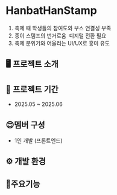 # HanbatHanStamp
<ol>
  <li>축제 때 학생들의 참여도와 부스 연결성 부족</li>
  <li>종이 스탬프의 번거로움  디지털 전환 필요</li>
  <li>축제 분위기와 어울리는 UI/UX로 흥미 유도</li>
</ol>

## 🖥️ 프로젝트 소개

## 📅 프로젝트 기간
* 2025.05 ~ 2025.06

## 😊멤버 구성
* 1인 개발 (프론트엔드)

## ⚙️ 개발 환경

## 📌주요기능
